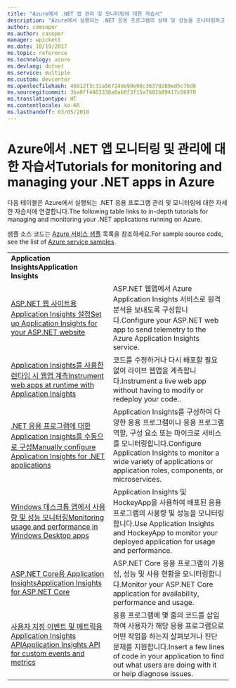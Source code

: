 ```yaml
---
title: "Azure에서 .NET 앱 관리 및 모니터링에 대한 자습서"
description: "Azure에서 실행되는 .NET 응용 프로그램의 상태 및 성능을 모니터링하고 원격 분석을 계측하여 사용자의 앱 사용 방식에 대한 정보를 저장합니다."
author: camsoper
ms.author: casoper
manager: wpickett
ms.date: 10/19/2017
ms.topic: reference
ms.technology: azure
ms.devlang: dotnet
ms.service: multiple
ms.custom: devcenter
ms.openlocfilehash: 46912f3c31a56724de90e90c36370209ed5c7bd8
ms.sourcegitcommit: 3ba0ff4463338a0ab0f3f15a7601b89417c06970
ms.translationtype: HT
ms.contentlocale: ko-KR
ms.lasthandoff: 03/05/2018
---
```

# <a name="tutorials-for-monitoring-and-managing-your-net-apps-in-azure"></a><span data-ttu-id="b7b35-103">Azure에서 .NET 앱 모니터링 및 관리에 대한 자습서</span><span class="sxs-lookup"><span data-stu-id="b7b35-103">Tutorials for monitoring and managing your .NET apps in Azure</span></span>

<span data-ttu-id="b7b35-104">다음 테이블은 Azure에서 실행되는 .NET 응용 프로그램 관리 및 모니터링에 대한 자세한 자습서에 연결합니다.</span><span class="sxs-lookup"><span data-stu-id="b7b35-104">The following table links to in-depth tutorials for managing and monitoring your .NET applications running on Azure.</span></span> 

<span data-ttu-id="b7b35-105">샘플 소스 코드는 [Azure 서비스 샘플](https://azure.microsoft.com/resources/samples/?platform=dotnet) 목록을 참조하세요.</span><span class="sxs-lookup"><span data-stu-id="b7b35-105">For sample source code, see the list of [Azure service samples](https://azure.microsoft.com/resources/samples/?platform=dotnet).</span></span>

| | |
|---|---|
| <span data-ttu-id="b7b35-106">**Application Insights**</span><span class="sxs-lookup"><span data-stu-id="b7b35-106">**Application Insights**</span></span> ||
| <span data-ttu-id="b7b35-107">[ASP.NET 웹 사이트용 Application Insights 설정][1]</span><span class="sxs-lookup"><span data-stu-id="b7b35-107">[Set up Application Insights for your ASP.NET website][1]</span></span> | <span data-ttu-id="b7b35-108">ASP.NET 웹앱에서 Azure Application Insights 서비스로 원격 분석을 보내도록 구성합니다.</span><span class="sxs-lookup"><span data-stu-id="b7b35-108">Configure your ASP.NET web app to send telemetry to the Azure Application Insights service.</span></span> | 
| <span data-ttu-id="b7b35-109">[Application Insights를 사용한 런타임 시 웹앱 계측][2]</span><span class="sxs-lookup"><span data-stu-id="b7b35-109">[Instrument web apps at runtime with Application Insights][2]</span></span> | <span data-ttu-id="b7b35-110">코드를 수정하거나 다시 배포할 필요 없이 라이브 웹앱을 계측합니다.</span><span class="sxs-lookup"><span data-stu-id="b7b35-110">Instrument a live web app without having to modify or redeploy your code..</span></span> | 
| <span data-ttu-id="b7b35-111">[.NET 응용 프로그램에 대한 Application Insights를 수동으로 구성][3]</span><span class="sxs-lookup"><span data-stu-id="b7b35-111">[Manually configure Application Insights for .NET applications][3]</span></span> | <span data-ttu-id="b7b35-112">Application Insights를 구성하여 다양한 응용 프로그램이나 응용 프로그램 역할, 구성 요소 또는 마이크로 서비스를 모니터링합니다.</span><span class="sxs-lookup"><span data-stu-id="b7b35-112">Configure Application Insights to monitor a wide variety of applications or application roles, components, or microservices.</span></span> | 
| <span data-ttu-id="b7b35-113">[Windows 데스크톱 앱에서 사용량 및 성능 모니터링][4]</span><span class="sxs-lookup"><span data-stu-id="b7b35-113">[Monitoring usage and performance in Windows Desktop apps][4]</span></span> | <span data-ttu-id="b7b35-114">Application Insights 및 HockeyApp을 사용하여 배포된 응용 프로그램의 사용량 및 성능을 모니터링합니다.</span><span class="sxs-lookup"><span data-stu-id="b7b35-114">Use Application Insights and HockeyApp to monitor your deployed application for usage and performance.</span></span> | 
| <span data-ttu-id="b7b35-115">[ASP.NET Core용 Application Insights][5]</span><span class="sxs-lookup"><span data-stu-id="b7b35-115">[Application Insights for ASP.NET Core][5]</span></span> | <span data-ttu-id="b7b35-116">ASP.NET Core 응용 프로그램의 가용성, 성능 및 사용 현황을 모니터링합니다.</span><span class="sxs-lookup"><span data-stu-id="b7b35-116">Monitor your ASP.NET Core application for availability, performance and usage.</span></span> | 
| <span data-ttu-id="b7b35-117">[사용자 지정 이벤트 및 메트릭용 Application Insights API][6]</span><span class="sxs-lookup"><span data-stu-id="b7b35-117">[Application Insights API for custom events and metrics][6]</span></span> | <span data-ttu-id="b7b35-118">응용 프로그램에 몇 줄의 코드를 삽입하여 사용자가 해당 응용 프로그램으로 어떤 작업을 하는지 살펴보거나 진단 문제를 지원합니다.</span><span class="sxs-lookup"><span data-stu-id="b7b35-118">Insert a few lines of code in your application to find out what users are doing with it or help diagnose issues.</span></span> | 


[1]: /azure/application-insights/app-insights-asp-net
[2]: /azure/application-insights/app-insights-monitor-performance-live-website-now
[3]: /azure/application-insights/app-insights-windows-services
[4]: /azure/application-insights/app-insights-windows-desktop
[5]: /azure/application-insights/app-insights-asp-net-core
[6]: /azure/application-insights/app-insights-api-custom-events-metrics

